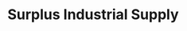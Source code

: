 ---
title: "Surplus Industrial Supply"
url: /grand-rapids/surplus-industrial-supply/
shop: electrical
---